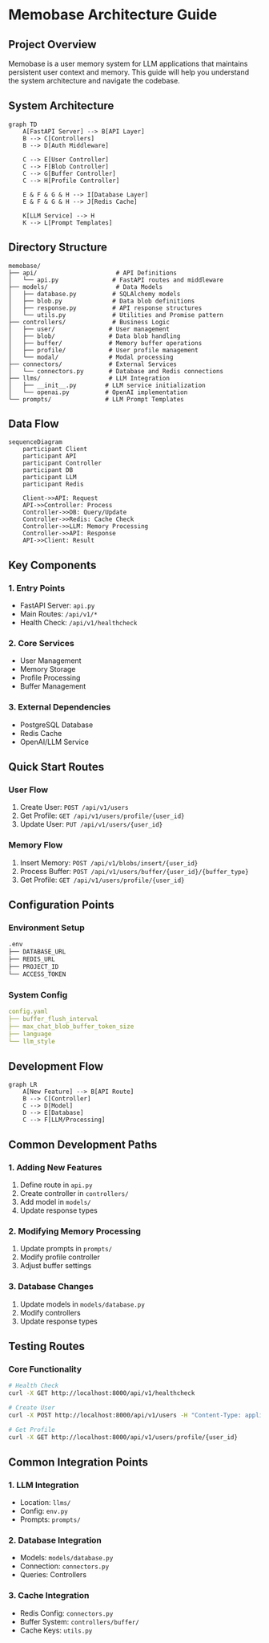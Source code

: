 # Memobase Architecture Guide

## Project Overview

Memobase is a user memory system for LLM applications that maintains persistent user context and memory. This guide will help you understand the system architecture and navigate the codebase.

## System Architecture

```mermaid
graph TD
    A[FastAPI Server] --> B[API Layer]
    B --> C[Controllers]
    B --> D[Auth Middleware]
    
    C --> E[User Controller]
    C --> F[Blob Controller]
    C --> G[Buffer Controller]
    C --> H[Profile Controller]
    
    E & F & G & H --> I[Database Layer]
    E & F & G & H --> J[Redis Cache]
    
    K[LLM Service] --> H
    K --> L[Prompt Templates]
```

## Directory Structure

```
memobase/
├── api/                      # API Definitions
│   └── api.py               # FastAPI routes and middleware
├── models/                   # Data Models
│   ├── database.py          # SQLAlchemy models
│   ├── blob.py              # Data blob definitions
│   ├── response.py          # API response structures
│   └── utils.py             # Utilities and Promise pattern
├── controllers/             # Business Logic
│   ├── user/               # User management
│   ├── blob/               # Data blob handling
│   ├── buffer/             # Memory buffer operations
│   ├── profile/            # User profile management
│   └── modal/              # Modal processing
├── connectors/             # External Services
│   └── connectors.py       # Database and Redis connections
├── llms/                   # LLM Integration
│   ├── __init__.py        # LLM service initialization
│   └── openai.py          # OpenAI implementation
└── prompts/               # LLM Prompt Templates
```

## Data Flow

```mermaid
sequenceDiagram
    participant Client
    participant API
    participant Controller
    participant DB
    participant LLM
    participant Redis

    Client->>API: Request
    API->>Controller: Process
    Controller->>DB: Query/Update
    Controller->>Redis: Cache Check
    Controller->>LLM: Memory Processing
    Controller->>API: Response
    API->>Client: Result
```

## Key Components

### 1. Entry Points
- FastAPI Server: `api.py`
- Main Routes: `/api/v1/*`
- Health Check: `/api/v1/healthcheck`

### 2. Core Services
- User Management
- Memory Storage
- Profile Processing
- Buffer Management

### 3. External Dependencies
- PostgreSQL Database
- Redis Cache
- OpenAI/LLM Service

## Quick Start Routes

### User Flow
1. Create User: `POST /api/v1/users`
2. Get Profile: `GET /api/v1/users/profile/{user_id}`
3. Update User: `PUT /api/v1/users/{user_id}`

### Memory Flow
1. Insert Memory: `POST /api/v1/blobs/insert/{user_id}`
2. Process Buffer: `POST /api/v1/users/buffer/{user_id}/{buffer_type}`
3. Get Profile: `GET /api/v1/users/profile/{user_id}`

## Configuration Points

### Environment Setup
```bash
.env
├── DATABASE_URL
├── REDIS_URL
├── PROJECT_ID
└── ACCESS_TOKEN
```

### System Config
```yaml
config.yaml
├── buffer_flush_interval
├── max_chat_blob_buffer_token_size
├── language
└── llm_style
```

## Development Flow

```mermaid
graph LR
    A[New Feature] --> B[API Route]
    B --> C[Controller]
    C --> D[Model]
    D --> E[Database]
    C --> F[LLM/Processing]
```

## Common Development Paths

### 1. Adding New Features
1. Define route in `api.py`
2. Create controller in `controllers/`
3. Add model in `models/`
4. Update response types

### 2. Modifying Memory Processing
1. Update prompts in `prompts/`
2. Modify profile controller
3. Adjust buffer settings

### 3. Database Changes
1. Update models in `models/database.py`
2. Modify controllers
3. Update response types

## Testing Routes

### Core Functionality
```bash
# Health Check
curl -X GET http://localhost:8000/api/v1/healthcheck

# Create User
curl -X POST http://localhost:8000/api/v1/users -H "Content-Type: application/json" -d '{"data":{}}'

# Get Profile
curl -X GET http://localhost:8000/api/v1/users/profile/{user_id}
```

## Common Integration Points

### 1. LLM Integration
- Location: `llms/`
- Config: `env.py`
- Prompts: `prompts/`

### 2. Database Integration
- Models: `models/database.py`
- Connection: `connectors.py`
- Queries: Controllers

### 3. Cache Integration
- Redis Config: `connectors.py`
- Buffer System: `controllers/buffer/`
- Cache Keys: `utils.py`